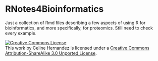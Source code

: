 RNotes4Bioinformatics
=====================

Just a collection of Rmd files describing a few aspects of using R for bioinformatics, and more specifically, for proteomics.
Still need to check every example.

<a rel="license" href="http://creativecommons.org/licenses/by-sa/3.0/deed.en_US"><img alt="Creative Commons License" style="border-width:0" src="http://i.creativecommons.org/l/by-sa/3.0/80x15.png" /></a><br />This work by <span xmlns:cc="http://creativecommons.org/ns#" property="cc:attributionName">Celine Hernandez</span> is licensed under a <a rel="license" href="http://creativecommons.org/licenses/by-sa/3.0/deed.en_US">Creative Commons Attribution-ShareAlike 3.0 Unported License</a>.
